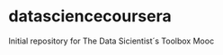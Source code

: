 datasciencecoursera
========================

Initial repository for The Data Sicientist´s Toolbox Mooc
